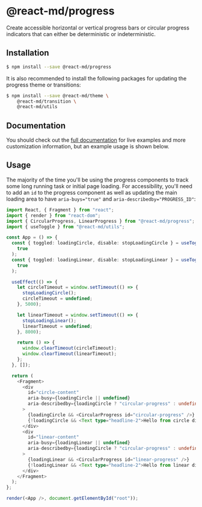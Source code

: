# @react-md/progress

Create accessible horizontal or vertical progress bars or circular progress
indicators that can either be deterministic or indeterministic.

## Installation

```sh
$ npm install --save @react-md/progress
```

It is also recommended to install the following packages for updating the
progress theme or transitions:

```sh
$ npm install --save @react-md/theme \
    @react-md/transition \
    @react-md/utils
```

<!-- DOCS_REMOVE -->

## Documentation

You should check out the
[full documentation](https://react-md.dev/packages/progress) for live examples
and more customization information, but an example usage is shown below.

<!-- DOCS_REMOVE_END -->

<!-- INCLUDING_STYLES -->

## Usage

The majority of the time you'll be using the progress components to track some
long running task or initial page loading. For accessibility, you'll need to add
an `id` to the progress component as well as updating the main loading area to
have `aria-buys="true"` and `aria-describedby="PROGRESS_ID"`:

```ts
import React, { Fragment } from "react";
import { render } from "react-dom";
import { CircularProgress, LinearProgress } from "@react-md/progress";
import { useToggle } from "@react-md/utils";

const App = () => {
  const { toggled: loadingCircle, disable: stopLoadingCircle } = useToggle(
    true
  );
  const { toggled: loadingLinear, disable: stopLoadingLinear } = useToggle(
    true
  );

  useEffect(() => {
    let circleTimeout = window.setTimeout(() => {
      stopLoadingCircle();
      circleTimeout = undefined;
    }, 5000);

    let linearTimeout = window.setTimeout(() => {
      stopLoadingLinear();
      linearTimeout = undefined;
    }, 8000);

    return () => {
      window.clearTimeout(circleTimeout);
      window.clearTimeout(linearTimeout);
    };
  }, []);

  return (
    <Fragment>
      <div
        id="circle-content"
        aria-busy={loadingCircle || undefined}
        aria-describedby={loadingCircle ? "circular-progress" : undefined}
      >
        {loadingCircle && <CircularProgress id="circular-progress" />}
        {!loadingCircle && <Text type="headline-2">Hello from circle div</Text>}
      </div>
      <div
        id="linear-content"
        aria-busy={loadingLinear || undefined}
        aria-describedby={loadingCircle ? "circular-progress" : undefined}
      >
        {loadingLinear && <CircularProgress id="linear-progress" />}
        {!loadingLinear && <Text type="headline-2">Hello from linear div</Text>}
      </div>
    </Fragment>
  );
};

render(<App />, document.getElementById("root"));
```
